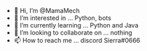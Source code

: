 - 👋 Hi, I’m @MamaMech
- 👀 I’m interested in ... Python, bots
- 🌱 I’m currently learning ... Python and Java
- 💞️ I’m looking to collaborate on ... nothing
- 📫 How to reach me ... discord Sierra#0666
